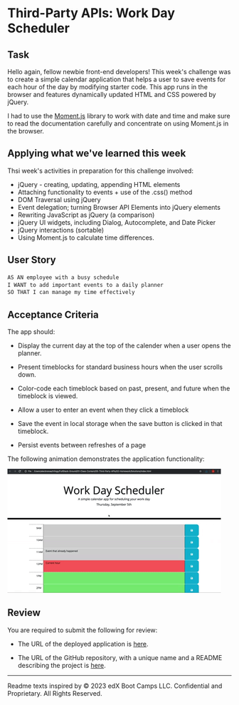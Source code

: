 # Third-Party APIs: Work Day Scheduler

## Task

Hello again, fellow newbie front-end developers! This week's challenge was to create a simple calendar application that helps a user to save events for each hour of the day by modifying starter code. This app runs in the browser and features dynamically updated HTML and CSS powered by jQuery.

I had to use the [Moment.js](https://momentjs.com/) library to work with date and time and make sure to read the documentation carefully and concentrate on using Moment.js in the browser.

## Applying what we've learned this week

Thsi week's activities in preparation for this challenge involved:
- jQuery - creating, updating, appending HTML elements
- Attaching functionality to events + use of the .css() method
- DOM Traversal using jQuery
- Event delegation; turning Browser API Elements into jQuery elements
- Rewriting JavaScript as jQuery (a comparison)
- jQuery UI widgets, including Dialog, Autocomplete, and Date Picker
- jQuery interactions (sortable)
- Using Moment.js to calculate time differences.

## User Story

```md
AS AN employee with a busy schedule
I WANT to add important events to a daily planner
SO THAT I can manage my time effectively
```
 
## Acceptance Criteria

The app should:

* Display the current day at the top of the calender when a user opens the planner.
 
* Present timeblocks for standard business hours when the user scrolls down.
 
* Color-code each timeblock based on past, present, and future when the timeblock is viewed.
 
* Allow a user to enter an event when they click a timeblock

* Save the event in local storage when the save button is clicked in that timeblock.

* Persist events between refreshes of a page

The following animation demonstrates the application functionality:

![A user clicks on slots on the color-coded calendar and edits the events.](./images/05-third-party-apis-homework-demo.gif)


## Review

You are required to submit the following for review:

* The URL of the deployed application is [here](https://inaciobanu.github.io/Daily-Planner-App/).

* The URL of the GitHub repository, with a unique name and a README describing the project is [here](https://github.com/inaciobanu/Daily-Planner-App).

---
Readme texts inspired by © 2023 edX Boot Camps LLC. Confidential and Proprietary. All Rights Reserved.
